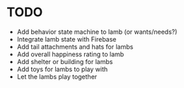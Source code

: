 # TODO

- Add behavior state machine to lamb (or wants/needs?)
- Integrate lamb state with Firebase
- Add tail attachments and hats for lambs
- Add overall happiness rating to lamb
- Add shelter or building for lambs
- Add toys for lambs to play with
- Let the lambs play together